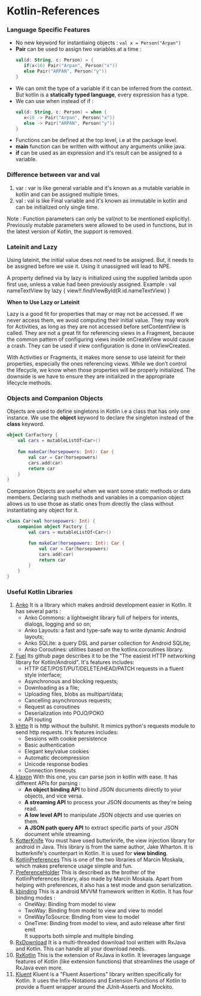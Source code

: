 
# Kotlin-References

### Language Specific Features
 * No new keyword for instantiaing objects : `val x = Person("Arpan")`
 * **Pair** can be used to assign two variables at a time :
	 ```kotlin
	val(d: String, c: Person) = {
		if(x<10) Pair("Arpan", Person("x"))
		else Pair("ARPAN", Person("y"))
	}
	```
 * We can omit the type of a variable if it can be inferred from the context. But kotlin is a **statically typed language**, every expression has a type.
 * We can use when instead of if :
	 ```kotlin
	val(d: String, c: Person) = when {
		x<10 -> Pair("Arpan", Person("x"))
		else -> Pair("ARPAN", Person("y"))
	}
	``` 
 * Functions can be defined at the top level, i.e at the package level.
 *  **main** function can be written with without any arguments unlike java.
 *  **if** can be used as an expression and it's result can be assigned to a variable.
	 
### Difference between var and val

1. var : var is like general variable and it's known as a mutable variable in kotlin and can be assigned multiple times.
2. val : val is like Final variable and it's known as immutable in kotlin and can be initialized only single time.

Note : Function parameters can only be val(not to be mentioned explicitly). Previously mutable parameters were allowed to be used in functions, but in the latest version of Kotlin, the support is removed.


### Lateinit and Lazy
 Using lateinit, the initial value does not need to be assigned. But, it needs to be assigned before we use it.
 Using it unassigned will lead to NPE.
 
 A property defined via by lazy is initialized using the supplied lambda upon first use, unless a value had been previously assigned.
 Example : val nameTextView by lazy { view!!.findViewById<TextView>(R.id.nameTextView) }
  
**When to Use Lazy or Lateinit**

Lazy is a good fit for properties that may or may not be accessed. If we never access them, we avoid computing their initial value. They may work for Activities, as long as they are not accessed before setContentView is called. They are not a great fit for referencing views in a Fragment, because the common pattern of configuring views inside onCreateView would cause a crash. They can be used if view configuration is done in onViewCreated.

With Activities or Fragments, it makes more sense to use lateinit for their properties, especially the ones referencing views. While we don’t control the lifecycle, we know when those properties will be properly initialized. The downside is we have to ensure they are initialized in the appropriate lifecycle methods.


### Objects and Companion Objects

Objects are used to define singletons in Kotlin i.e a class that has only one instance. We use the **object** keyword to declare the singleton instead of the **class** keyword.

```kotlin
object CarFactory {
    val cars = mutableListOf<Car>()
    
    fun makeCar(horsepowers: Int): Car {
        val car = Car(horsepowers)
        cars.add(car)
        return car
    }
}
```

Companion Objects are useful when we want some static methods or data members. Declaring such methods and variables in a companion object allows us to use those as static ones from directly the class without instantiating any object for it.

```kotlin
class Car(val horsepowers: Int) {
    companion object Factory {
        val cars = mutableListOf<Car>()

        fun makeCar(horsepowers: Int): Car {
            val car = Car(horsepowers)
            cars.add(car)
            return car
        }
    }
}
```

### Useful Kotlin Libraries

1. [Anko](https://github.com/Kotlin/anko) It is a library which makes android development easier in Kotlin. It has several parts :
     * Anko Commons: a lightweight library full of helpers for intents, dialogs, logging and so on;
     * Anko Layouts: a fast and type-safe way to write dynamic Android layouts;
     * Anko SQLite: a query DSL and parser collection for Android SQLite;
     * Anko Coroutines: utilities based on the kotlinx.coroutines library.
2. [Fuel](https://github.com/kittinunf/fuel) Its github page describes it to be the "The easiest HTTP networking library for Kotlin/Android". It's features includes:
     * HTTP GET/POST/PUT/DELETE/HEAD/PATCH requests in a fluent style interface;
     * Asynchronous and blocking requests;
     * Downloading as a file;
     * Uploading files, blobs as multipart/data;
     * Cancelling asynchronous requests;
     * Request as coroutines
     * Deserialization into POJO/POKO
     * API routing
3. [khttp](https://github.com/jkcclemens/khttp) It is http without the bullshit. It mimics python's requests module to send http requests. It's features includes:
     * Sessions with cookie persistence
     * Basic authentication
     * Elegant key/value cookies
     * Automatic decompression
     * Unicode response bodies
     * Connection timeouts
4. [klaxon](https://github.com/cbeust/klaxon) With this one, you can parse json in kotlin with ease. It has different APIs for parsing :
     * **An object binding API** to bind JSON documents directly to your objects, and vice versa.
     * **A streaming API** to process your JSON documents as they're being read.
     * **A low level API** to manipulate JSON objects and use queries on them.
     * **A JSON path query API** to extract specific parts of your JSON document while streaming.
5. [KotterKnife](https://github.com/JakeWharton/kotterknife) You must have used butterknife, the view injection library for android in Java. This library is from the same author, Jake Wharton. It is butterknife's counterpart in Kotlin. It is used for **view binding**.
6. [KotlinPreferences](https://github.com/MarcinMoskala/KotlinPreferences) This is one of the two libraries of Marcin Moskala, which makes preference usage simple and fun.
7. [PreferenceHolder](https://github.com/MarcinMoskala/PreferenceHolder)  This is described as the brother of the KotlinPreferences library, also made by Marcin Moskala. Apart from helping with preferences, it also has a test mode and gson serialization.
8. [kbinding](https://github.com/BennyWang/KBinding) This is a android MVVM framework written in Kotlin. It has four binding modes :
	* OneWay: Binding from model to view
	* TwoWay: Binding from model to view and view to model
	* OneWayToSource: Binding from view to model
	* OneTime: Binding from model to view, and auto release after first emit	
It supports both simple and multiple binding.
9. [RxDownload](https://github.com/ssseasonnn/RxDownload) It is a multi-threaded download tool written with RxJava and Kotlin. This can handle all your download needs.
10. [RxKotlin](https://github.com/ReactiveX/RxKotlin) This is the extension of RxJava in kotlin. It leverages language features of Kotlin (like extension functions) that streamlines the usage of RxJava even more.
11. [Kluent](https://github.com/MarkusAmshove/Kluent) Kluent is a "Fluent Assertions" library written specifically for Kotlin. It uses the Infix-Notations and Extension Functions of Kotlin to provide a fluent wrapper around the JUnit-Asserts and Mockito.
